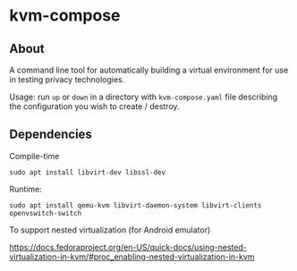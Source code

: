 # kvm-compose

## About

A command line tool for automatically building a virtual environment for use in testing privacy technologies.

Usage: run `up` or `down` in a directory with `kvm-compose.yaml` file 
describing the configuration you wish to create / destroy.

## Dependencies

Compile-time
```
sudo apt install libvirt-dev libssl-dev
```

Runtime:
```
sudo apt install qemu-kvm libvirt-daemon-system libvirt-clients openvswitch-switch
```

To support nested virtualization (for Android emulator)

https://docs.fedoraproject.org/en-US/quick-docs/using-nested-virtualization-in-kvm/#proc_enabling-nested-virtualization-in-kvm

